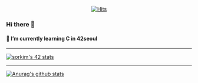 <div align=center>

[![Hits](https://hits.seeyoufarm.com/api/count/incr/badge.svg?url=https%3A%2F%2Fgithub.com%2Fsorikikikim&count_bg=%234D8EE5&title_bg=%23969EA0&icon=&icon_color=%23E7E7E7&title=hits&edge_flat=false)](https://hits.seeyoufarm.com)
</div>

### Hi there 👋
#### 🌱 I’m currently learning C in 42seoul
<!--
**sorikikikim/sorikikikim** is a ✨ _special_ ✨ repository because its `README.md` (this file) appears on your GitHub profile.

Here are some ideas to get you started:

- 🔭 I’m currently working on ...
- 🌱 I’m currently learning ...
- 👯 I’m looking to collaborate on ...
- 🤔 I’m looking for help with ...
- 💬 Ask me about ...
- 📫 How to reach me: ...
- 😄 Pronouns: ...
- ⚡ Fun fact: ...
-->
----------------------

[![sorkim's 42 stats](https://badge42.herokuapp.com/api/stats/sorkim)](https://github.com/JaeSeoKim/badge42)

----------------------
[![Anurag's github stats](https://github-readme-stats.vercel.app/api?username=sorikikikim)](https://github.com/anuraghazra/github-readme-stats)

